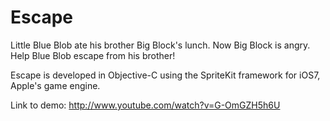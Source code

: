 Escape
======

Little Blue Blob ate his brother Big Block's lunch. Now Big Block is angry. Help Blue Blob escape from his brother!

Escape is developed in Objective-C using the SpriteKit framework for iOS7, Apple's game engine.

Link to demo: http://www.youtube.com/watch?v=G-OmGZH5h6U
